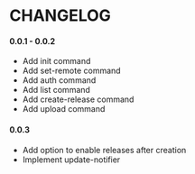 # CHANGELOG

#### 0.0.1 - 0.0.2
 - Add init command
 - Add set-remote command
 - Add auth command
 - Add list command
 - Add create-release command
 - Add upload command
 
#### 0.0.3
 - Add option to enable releases after creation
 - Implement update-notifier
